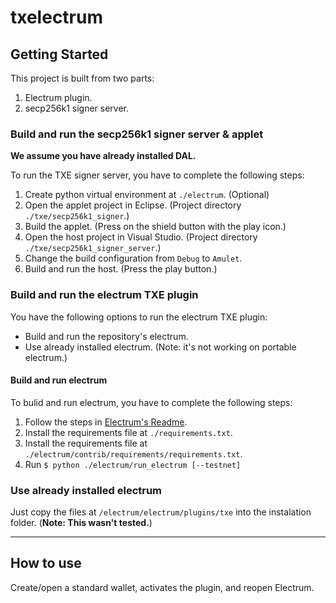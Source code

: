 # txelectrum

## Getting Started

This project is built from two parts:
1. Electrum plugin.
2. secp256k1 signer server.

### Build and run the secp256k1 signer server & applet

**We assume you have already installed DAL.**

To run the TXE signer server, you have to complete the following steps:
1. Create python virtual environment at `./electrum`. (Optional)
2. Open the applet project in Eclipse. (Project directory `./txe/secp256k1_signer`.)
3. Build the applet. (Press on the shield button with the play icon.)
4. Open the host project in Visual Studio. (Project directory `./txe/secp256k1_signer_server`.)
5. Change the build configuration from `Debug` to `Amulet`.
6. Build and run the host. (Press the play button.)

### Build and run the electrum TXE plugin

You have the following options to run the electrum TXE plugin:
* Build and run the repository's electrum.
* Use already installed electrum. (Note: it's not working on portable electrum.)

#### Build and run electrum
To bulid and run electrum, you have to complete the following steps:
1. Follow the steps in [Electrum's Readme](./electrum/README.md).
2. Install the requirements file at `./requirements.txt`.
3. Install the requirements file at `./electrum/contrib/requirements/requirements.txt`.
4. Run `$ python ./electrum/run_electrum [--testnet]`

### Use already installed electrum
Just copy the files at `/electrum/electrum/plugins/txe` into the instalation folder. (**Note: This wasn't tested.**)

---
## How to use

Create/open a standard wallet, activates the plugin, and reopen Electrum.  
